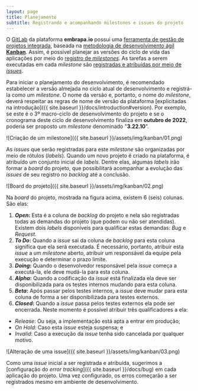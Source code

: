 ```yaml
---
layout: page
title: Planejamento
subtitle: Registrando e acompanhando milestones e issues do projeto
---
```


O [GitLab](https://git.embrapa.br) da plataforma **embrapa.io** possui uma [ferramenta de gestão de projetos integrada](https://statushero.com/blog/project-management-with-gitlab/), baseada na [metodologia de desenvolvimento ágil **Kanban**](https://statushero.com/blog/comparing-scrum-kanban-lean/). Assim, é possível planejar as versões do ciclo de vida das aplicações por meio do [registro de _milestones_](https://docs.gitlab.com/ee/user/project/milestones/). As tarefas a serem executadas em cada _milestone_ são [registradas e atribuídas por meio de _issues_](https://docs.gitlab.com/ee/user/project/issues/).

Para iniciar o planejamento do desenvolvimento, é recomendado estabelecer a versão almejada no ciclo atual de desenvolvimento e registrá-la como um _milestone_. O nome da versão e, portanto, o nome do _milestone_, deverá respeitar as regras de nome de versão da plataforma [explicitadas na introdução]({{ site.baseurl }}/docs/introduction#version). Por exemplo, se este é o 3º macro-ciclo de desenvolvimento do projeto e se o cronograma deste ciclo de desenvolvimento finaliza em **outubro de 2022**, poderia ser proposto um _milestone_ denominado "**3.22.10**".

![Criação de um milestone]({{ site.baseurl }}/assets/img/kanban/01.png)

As _issues_ que serão registradas para este _milestone_ são organizadas por meio de rótulos (_labels_). Quando um novo projeto é criado na plataforma, é atribuído um conjunto inicial de _labels_. Dentre elas, algumas _labels_ irão formar a _board_ do projeto, que possibilitará acompanhar a evolução das _issues_ de seu registro no _backlog_ até a conclusão.

![Board do projeto]({{ site.baseurl }}/assets/img/kanban/02.png)

Na _board_ do projeto, mostrada na figura acima, existem 6 (seis) colunas. São elas:

1. **_Open_:** Esta é a coluna de _backlog_ do projeto e nela são registradas todas as demandas do projeto (que podem ou não ser atendidas). Existem dois _labels_ disponíveis para qualificar estas demandas: _Bug_ e _Request_.
2. **_To Do_:** Quando a _issue_ sai da coluna de _backlog_ para esta coluna significa que ela será executada. É necessário, portanto, atribuir esta _issue_ a um _milestone_ aberto, atribuir um responsável da equipe pela execução e determinar o prazo limite.
3. **_Doing_:** Quando o desenvolvedor responsável pela _issue_ começa a executá-la, ele deve mudá-la para esta coluna.
4. **_Alpha_:** Quando a codificação da _issue_ está finalizada ela deve ser disponibilizada para os testes internos mudando para esta coluna.
5. **_Beta_:** Após passar pelos testes internos, a _issue_ deve mudar para esta coluna de forma a ser disponibilizada para testes externos.
6. **_Closed_:** Quando a _issue_ passa pelos testes externos ela pode ser encerrada. Neste momento é possível atribuir três qualificadores a ela:
 - _Release_: Ou seja, a implementação está apta a entrar em produção;
 - _On Hold_: Caso esta _issue_ esteja suspensa; e
 - _Invalid_: Caso a execução da _issue_ tenha sido cancelada por qualquer motivo.

![Alteração de uma issue]({{ site.baseurl }}/assets/img/kanban/03.png)

Como uma _issue_ inicial a ser registrada e atribuída, sugerimos a [configuração do _error tracking_]({{ site.baseurl }}/docs/bug) em cada aplicação do projeto. Uma vez configurado, os erros começarão a ser registrados mesmo em ambiente de desenvolvimento.
